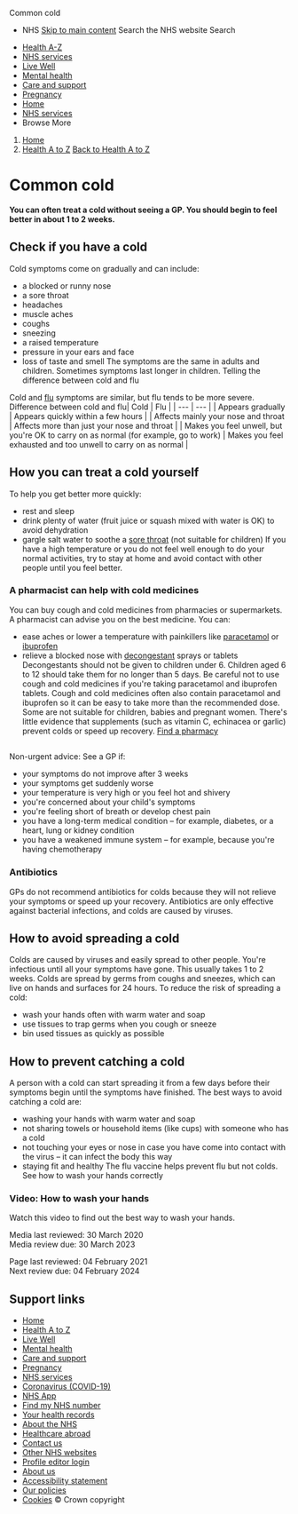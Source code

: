 
Common cold
 - NHS
[Skip to main content](#maincontent)
Search the NHS website
Search
* [Health A-Z](/conditions/)
* [NHS services](/nhs-services/)
* [Live Well](/live-well/)
* [Mental health](/mental-health/)
* [Care and support](/conditions/social-care-and-support-guide/)
* [Pregnancy](/pregnancy/)
* [Home](/)
* [NHS services](/nhs-services/)
* Browse
 More
1. [Home](/)
2. [Health A to Z](/conditions/)
[Back to 
 Health A to Z](/conditions/) 
# Common cold
**You can often treat a cold without seeing a GP. You should begin to feel better in about 1 to 2 weeks.**
## Check if you have a cold
Cold symptoms come on gradually and can include:
* a blocked or runny nose
* a sore throat
* headaches
* muscle aches
* coughs
* sneezing
* a raised temperature
* pressure in your ears and face
* loss of taste and smell
The symptoms are the same in adults and children. Sometimes symptoms last longer in children.
 Telling the difference between cold and flu
 
Cold and [flu](/conditions/flu/) symptoms are similar, but flu tends to be more severe.
Difference between cold and flu| Cold | Flu |
| --- | --- |
| Appears gradually | Appears quickly within a few hours |
| Affects mainly your nose and throat | Affects more than just your nose and throat |
| Makes you feel unwell, but you're OK to carry on as normal (for example, go to work) | Makes you feel exhausted and too unwell to carry on as normal |
## How you can treat a cold yourself
To help you get better more quickly:
* rest and sleep
* drink plenty of water (fruit juice or squash mixed with water is OK) to avoid dehydration
* gargle salt water to soothe a [sore throat](/conditions/sore-throat/) (not suitable for children)
If you have a high temperature or you do not feel well enough to do your normal activities, try to stay at home and avoid contact with other people until you feel better.
### A pharmacist can help with cold medicines
You can buy cough and cold medicines from pharmacies or supermarkets. A pharmacist can advise you on the best medicine.
You can:
* ease aches or lower a temperature with painkillers like [paracetamol](/medicines/paracetamol-for-adults/) or [ibuprofen](/medicines/ibuprofen-for-adults/)
* relieve a blocked nose with [decongestant](/conditions/decongestants/) sprays or tablets
Decongestants should not be given to children under 6. Children aged 6 to 12 should take them for no longer than 5 days.
Be careful not to use cough and cold medicines if you're taking paracetamol and ibuprofen tablets. Cough and cold medicines often also contain paracetamol and ibuprofen so it can be easy to take more than the recommended dose.
Some are not suitable for children, babies and pregnant women.
There's little evidence that supplements (such as vitamin C, echinacea or garlic) prevent colds or speed up recovery.
[Find a pharmacy](https://www.nhs.uk/service-search/pharmacy/find-a-pharmacy)
## 
Non-urgent advice: See a GP if:
* your symptoms do not improve after 3 weeks
* your symptoms get suddenly worse
* your temperature is very high or you feel hot and shivery
* you're concerned about your child's symptoms
* you're feeling short of breath or develop chest pain
* you have a long-term medical condition – for example, diabetes, or a heart, lung or kidney condition
* you have a weakened immune system – for example, because you're having chemotherapy
### Antibiotics
GPs do not recommend antibiotics for colds because they will not relieve your symptoms or speed up your recovery.
Antibiotics are only effective against bacterial infections, and colds are caused by viruses.
## How to avoid spreading a cold
Colds are caused by viruses and easily spread to other people. You're infectious until all your symptoms have gone. This usually takes 1 to 2 weeks.
Colds are spread by germs from coughs and sneezes, which can live on hands and surfaces for 24 hours.
To reduce the risk of spreading a cold:
* wash your hands often with warm water and soap
* use tissues to trap germs when you cough or sneeze
* bin used tissues as quickly as possible
## How to prevent catching a cold
A person with a cold can start spreading it from a few days before their symptoms begin until the symptoms have finished.
The best ways to avoid catching a cold are:
* washing your hands with warm water and soap
* not sharing towels or household items (like cups) with someone who has a cold
* not touching your eyes or nose in case you have come into contact with the virus – it can infect the body this way
* staying fit and healthy
The flu vaccine helps prevent flu but not colds.
 See how to wash your hands correctly
 
### Video: How to wash your hands
Watch this video to find out the best way to wash your hands.
 
 Media last reviewed: 30 March 2020  
 Media review due: 30 March 2023
 
 Page last reviewed: 04 February 2021  
 Next review due: 04 February 2024
 
## Support links
* [Home](/)
* [Health A to Z](/conditions/)
* [Live Well](/live-well/)
* [Mental health](/mental-health/)
* [Care and support](/conditions/social-care-and-support-guide/)
* [Pregnancy](/pregnancy/)
* [NHS services](/nhs-services/)
* [Coronavirus (COVID-19)](/conditions/coronavirus-covid-19/)
* [NHS App](/nhs-app/)
* [Find my NHS number](/nhs-services/online-services/find-nhs-number/)
* [Your health records](/using-the-nhs/about-the-nhs/your-health-records/)
* [About the NHS](/using-the-nhs/about-the-nhs/)
* [Healthcare abroad](/using-the-nhs/healthcare-abroad/apply-for-a-free-uk-global-health-insurance-card-ghic/)
* [Contact us](/contact-us/)
* [Other NHS websites](/nhs-sites/)
* [Profile editor login](/our-policies/profile-editor-login/)
* [About us](/about-us/)
* [Accessibility statement](/accessibility-statement/)
* [Our policies](/our-policies/)
* [Cookies](/our-policies/cookies-policy/)
© Crown copyright
